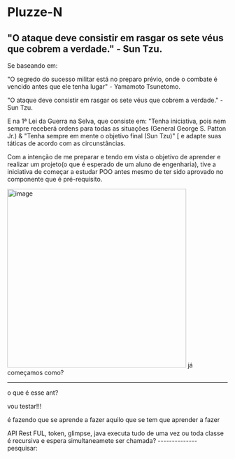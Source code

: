 # Pluzze-N
"O ataque deve consistir em rasgar os sete véus que cobrem a verdade." - Sun Tzu.
----------------------------------------------------------------------------------

Se baseando em:

"O segredo do sucesso militar está no preparo prévio, onde o combate é vencido antes que ele tenha lugar" - Yamamoto Tsunetomo.

"O ataque deve consistir em rasgar os sete véus que cobrem a verdade." - Sun Tzu.

E na 1ª Lei da Guerra na Selva, que consiste em: "Tenha iniciativa, pois nem sempre receberá ordens para todas as situações (General George S. Patton Jr.) & "Tenha sempre em mente o objetivo final (Sun Tzu)" [       e adapte suas táticas de acordo com as circunstâncias.


Com a intenção de me preparar e tendo em vista o objetivo de aprender e realizar um projeto(o que é esperado de um aluno de engenharia), tive a iniciativa de começar a estudar POO antes mesmo de ter sido aprovado no componente que é pré-requisito.

<img width="409" alt="image" src="https://user-images.githubusercontent.com/107771171/235072966-2f99cbf2-c137-4915-b8a3-33364daba443.png">
 já começamos como?

-------------
o que é esse ant?

vou testar!!!

é fazendo que se aprende a fazer aquilo que se tem que aprender a fazer

API Rest FUL, token, glimpse, java executa tudo de uma vez ou toda classe é recursiva e espera simultaneamete ser chamada?
-------------- pesquisar:
